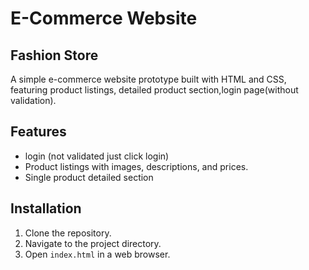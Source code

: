 # E-Commerce Website 
## Fashion Store

A simple e-commerce website prototype built with HTML and CSS, featuring product listings, detailed product section,login page(without validation).


## Features

- login (not validated just click login)
- Product listings with images, descriptions, and prices.
- Single product detailed section
  
## Installation

1. Clone the repository.
2. Navigate to the project directory.
3. Open `index.html` in a web browser.


